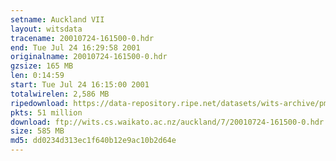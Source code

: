 ```yaml
---
setname: Auckland VII
layout: witsdata
tracename: 20010724-161500-0.hdr
end: Tue Jul 24 16:29:58 2001
originalname: 20010724-161500-0.hdr
gzsize: 165 MB
len: 0:14:59
start: Tue Jul 24 16:15:00 2001
totalwirelen: 2,586 MB
ripedownload: https://data-repository.ripe.net/datasets/wits-archive/pma/long/auck/7//20010724-161500-0.hdr.gz
pkts: 51 million
download: ftp://wits.cs.waikato.ac.nz/auckland/7/20010724-161500-0.hdr.gz
size: 585 MB
md5: dd0234d313ec1f640b12e9ac10b2d64e
---
```

